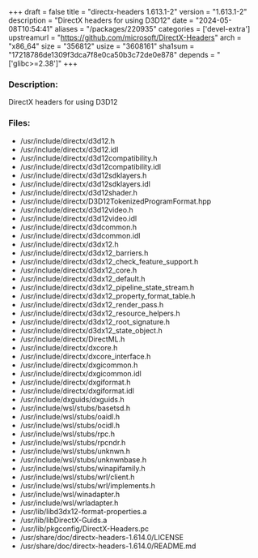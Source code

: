 +++
draft = false
title = "directx-headers 1.613.1-2"
version = "1.613.1-2"
description = "DirectX headers for using D3D12"
date = "2024-05-08T10:54:41"
aliases = "/packages/220935"
categories = ['devel-extra']
upstreamurl = "https://github.com/microsoft/DirectX-Headers"
arch = "x86_64"
size = "356812"
usize = "3608161"
sha1sum = "17218786de1309f3dca7f8e0ca50b3c72de0e878"
depends = "['glibc>=2.38']"
+++
### Description: 
DirectX headers for using D3D12

### Files: 
* /usr/include/directx/d3d12.h
* /usr/include/directx/d3d12.idl
* /usr/include/directx/d3d12compatibility.h
* /usr/include/directx/d3d12compatibility.idl
* /usr/include/directx/d3d12sdklayers.h
* /usr/include/directx/d3d12sdklayers.idl
* /usr/include/directx/d3d12shader.h
* /usr/include/directx/D3D12TokenizedProgramFormat.hpp
* /usr/include/directx/d3d12video.h
* /usr/include/directx/d3d12video.idl
* /usr/include/directx/d3dcommon.h
* /usr/include/directx/d3dcommon.idl
* /usr/include/directx/d3dx12.h
* /usr/include/directx/d3dx12_barriers.h
* /usr/include/directx/d3dx12_check_feature_support.h
* /usr/include/directx/d3dx12_core.h
* /usr/include/directx/d3dx12_default.h
* /usr/include/directx/d3dx12_pipeline_state_stream.h
* /usr/include/directx/d3dx12_property_format_table.h
* /usr/include/directx/d3dx12_render_pass.h
* /usr/include/directx/d3dx12_resource_helpers.h
* /usr/include/directx/d3dx12_root_signature.h
* /usr/include/directx/d3dx12_state_object.h
* /usr/include/directx/DirectML.h
* /usr/include/directx/dxcore.h
* /usr/include/directx/dxcore_interface.h
* /usr/include/directx/dxgicommon.h
* /usr/include/directx/dxgicommon.idl
* /usr/include/directx/dxgiformat.h
* /usr/include/directx/dxgiformat.idl
* /usr/include/dxguids/dxguids.h
* /usr/include/wsl/stubs/basetsd.h
* /usr/include/wsl/stubs/oaidl.h
* /usr/include/wsl/stubs/ocidl.h
* /usr/include/wsl/stubs/rpc.h
* /usr/include/wsl/stubs/rpcndr.h
* /usr/include/wsl/stubs/unknwn.h
* /usr/include/wsl/stubs/unknwnbase.h
* /usr/include/wsl/stubs/winapifamily.h
* /usr/include/wsl/stubs/wrl/client.h
* /usr/include/wsl/stubs/wrl/implements.h
* /usr/include/wsl/winadapter.h
* /usr/include/wsl/wrladapter.h
* /usr/lib/libd3dx12-format-properties.a
* /usr/lib/libDirectX-Guids.a
* /usr/lib/pkgconfig/DirectX-Headers.pc
* /usr/share/doc/directx-headers-1.614.0/LICENSE
* /usr/share/doc/directx-headers-1.614.0/README.md
